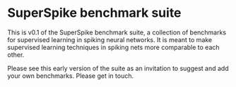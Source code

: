 # SuperSpike benchmark suite

This is v0.1 of the SuperSpike benchmark suite, a collection of benchmarks for 
supervised learning in spiking neural networks. It is meant to make supervised
learning techniques in spiking nets more comparable to each other.

Please see this early version of the suite as an invitation to suggest and add 
your own benchmarks. Please get in touch.
